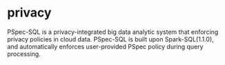 # privacy
PSpec-SQL is a privacy-integrated big data analytic system that enforcing privacy policies in cloud data.
PSpec-SQL is built upon Spark-SQL(1.1.0), and automatically enforces user-provided PSpec policy during query processing.

